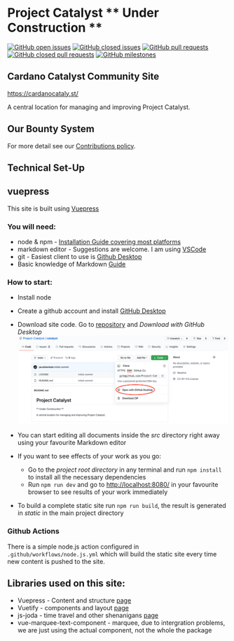 # Project Catalyst ** Under Construction **
[![GitHub open issues](https://img.shields.io/github/issues/Project-Catalyst/project-catalyst.github.io?style=flat-square)](https://github.com/Project-Catalyst/project-catalyst.github.io/issues)
[![GitHub closed issues](https://img.shields.io/github/issues-closed-raw/Project-Catalyst/project-catalyst.github.io?style=flat-square)](https://github.com/Project-Catalyst/project-catalyst.github.io/issues?q=is%3Aissue+is%3Aclosed)
[![GitHub pull requests](https://img.shields.io/github/issues-pr/Project-Catalyst/project-catalyst.github.io)](https://github.com/Project-Catalyst/project-catalyst.github.io/pulls)
[![GitHub closed pull requests](https://img.shields.io/github/issues-pr-closed/Project-Catalyst/project-catalyst.github.io)](https://github.com/Project-Catalyst/project-catalyst.github.io/pulls?q=is%3Apr+is%3Aclosed)
[![GitHub milestones](https://img.shields.io/github/milestones/open/Project-Catalyst/project-catalyst.github.io?style=flat-square)](https://github.com/Project-Catalyst/project-catalyst.github.io)

## Cardano Catalyst Community Site 
https://cardanocataly.st/

A central location for managing and improving Project Catalyst.

## Our Bounty System

For more detail see our [Contributions policy](./Contribute.md).

## Technical Set-Up

## vuepress

This site is built using [Vuepress](https://vuepress.vuejs.org/)

### You will need:

* node & npm - [Installation Guide covering most platforms](https://nodejs.org/en/download/package-manager/)
* markdown editor - Suggestions are welcome. I am using [VSCode](https://code.visualstudio.com/)
* git - Easiest client to use is [Github Desktop](https://desktop.github.com/)
* Basic knowledge of Markdown [Guide](https://www.markdownguide.org/basic-syntax/)

### How to start:

* Install node
* Create a github account and install [GitHub Desktop](https://desktop.github.com/)
* Download site code. Go to [repository](https://github.com/Project-Catalyst/catalyst) and *Download with GitHub Desktop*
![Download with GitHub Desktop](readme.assets/open-in-github.png)
* You can start editing all documents inside the *src* directory right away using your favourite Markdown editor
* If you want to see effects of your work as you go:
  * Go to the *project root directory* in any terminal and run `npm install` to install all the necessary dependencies
  * Run `npm run dev` and go to [http://localhost:8080/](http://localhost:8080/) in your favourite browser to see results of your work immediately

* To build a complete static site run `npm run build`, the result is generated in *static* in the main project directory

### Github Actions

There is a simple node.js action configured in `.github/workflows/node.js.yml` which will build the static site every time new content is pushed to the site.

## Libraries used on this site:
* Vuepress - Content and structure [page](https://vuepress.vuejs.org/)
* Vuetify - components and layout [page](https://vuetifyjs.com/en/)
* js-joda - time travel and other shenanigans [page](https://github.com/js-joda/js-joda)
* vue-marquee-text-component - marquee, due to intergration problems, we are just using the actual component, not the whole the package
<!-- * i18n - Language/localization -->
<!-- * tailwind - CSS design (to be implemented) -->
